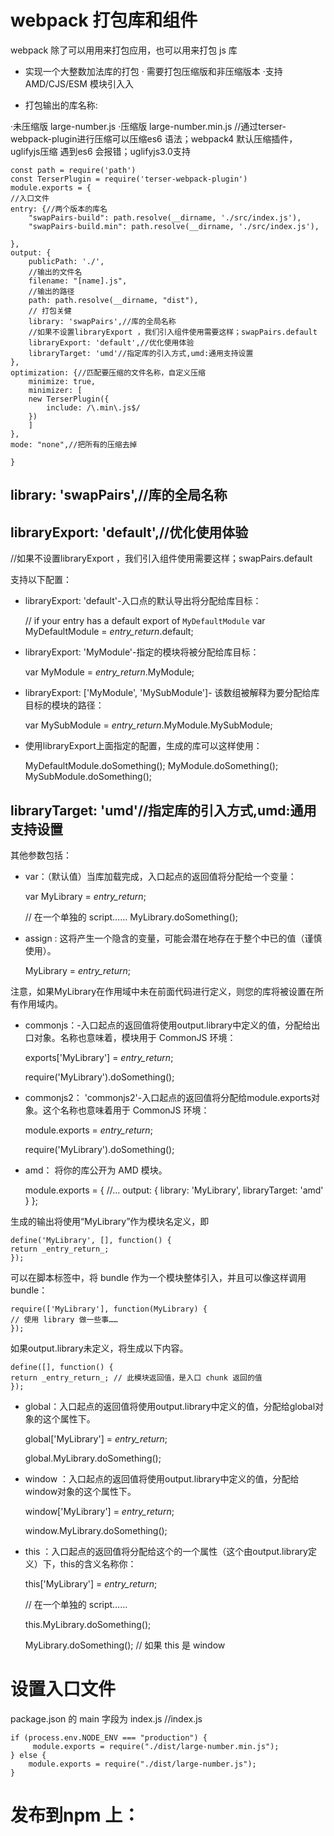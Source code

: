 # webpack 打包库和组件
webpack 除了可以⽤用来打包应用，也可以用来打包 js 库
* 实现⼀个⼤整数加法库的打包
· 需要打包压缩版和⾮压缩版本
 ·⽀持 AMD/CJS/ESM 模块引⼊入

* 打包输出的库名称:
  
·未压缩版 large-number.js 
·压缩版 large-number.min.js //通过terser-webpack-plugin进行压缩可以压缩es6 语法；webpack4 默认压缩插件，uglifyjs压缩 遇到es6 会报错；uglifyjs3.0支持


    const path = require('path')
    const TerserPlugin = require('terser-webpack-plugin')
    module.exports = {
    //入口文件
    entry: {//两个版本的库名
        "swapPairs-build": path.resolve(__dirname, './src/index.js'),
        "swapPairs-build.min": path.resolve(__dirname, './src/index.js'),

    },
    output: {
        publicPath: './',
        //输出的文件名
        filename: "[name].js",
        //输出的路径
        path: path.resolve(__dirname, "dist"),
        // 打包关健
        library: 'swapPairs',//库的全局名称
        //如果不设置libraryExport ，我们引入组件使用需要这样；swapPairs.default
        libraryExport: 'default',//优化使用体验
        libraryTarget: 'umd'//指定库的引入方式,umd:通用支持设置
    },
    optimization: {//匹配要压缩的文件名称，自定义压缩
        minimize: true,
        minimizer: [
        new TerserPlugin({
            include: /\.min\.js$/
        })
        ]
    },
    mode: "none",//把所有的压缩去掉
    
    }
##  library: 'swapPairs',//库的全局名称

##  libraryExport: 'default',//优化使用体验

//如果不设置libraryExport ，我们引入组件使用需要这样；swapPairs.default

支持以下配置：
  
* libraryExport: 'default'-入口点的默认导出将分配给库目标：

    // if your entry has a default export of `MyDefaultModule`
    var MyDefaultModule = _entry_return_.default;

* libraryExport: 'MyModule'-指定的模块将被分配给库目标：

    var MyModule = _entry_return_.MyModule;

* libraryExport: ['MyModule', 'MySubModule']- 该数组被解释为要分配给库目标的模块的路径：

    var MySubModule = _entry_return_.MyModule.MySubModule;

* 使用libraryExport上面指定的配置，生成的库可以这样使用：

    MyDefaultModule.doSomething();
    MyModule.doSomething();
    MySubModule.doSomething();

##  libraryTarget: 'umd'//指定库的引入方式,umd:通用支持设置

其他参数包括：

* var：（默认值）当库加载完成，入口起点的返回值将分配给一个变量：

    var MyLibrary = _entry_return_;

    // 在一个单独的 script……
    MyLibrary.doSomething();

* assign : 这将产生一个隐含的变量，可能会潜在地存在于整个中已的值（谨慎使用）。

    MyLibrary = _entry_return_;

注意，如果MyLibrary在作用域中未在前面代码进行定义，则您的库将被设置在所有作用域内。

* commonjs：-入口起点的返回值将使用output.library中定义的值，分配给出口对象。名称也意味着，模块用于 CommonJS 环境：

    exports['MyLibrary'] = _entry_return_;

    require('MyLibrary').doSomething();

* commonjs2： 'commonjs2'-入口起点的返回值将分配给module.exports对象。这个名称也意味着用于 CommonJS 环境：

    module.exports = _entry_return_;

    require('MyLibrary').doSomething();

* amd： 将你的库公开为 AMD 模块。

    module.exports = {
    //...
        output: {
            library: 'MyLibrary',
            libraryTarget: 'amd'
        }
    };

生成的输出将使用“MyLibrary”作为模块名定义，即

    define('MyLibrary', [], function() {
    return _entry_return_;
    });
可以在脚本标签中，将 bundle 作为一个模块整体引入，并且可以像这样调用 bundle：

    require(['MyLibrary'], function(MyLibrary) {
    // 使用 library 做一些事……
    });

如果output.library未定义，将生成以下内容。

    define([], function() {
    return _entry_return_; // 此模块返回值，是入口 chunk 返回的值
    });

* global：入口起点的返回值将使用output.library中定义的值，分配给global对象的这个属性下。

    global['MyLibrary'] = _entry_return_;

    global.MyLibrary.doSomething();

* window ：入口起点的返回值将使用output.library中定义的值，分配给window对象的这个属性下。

    window['MyLibrary'] = _entry_return_;

    window.MyLibrary.doSomething();

* this ：入口起点的返回值将分配给这个的一个属性（这个由output.library定义）下，this的含义名称你：

    this['MyLibrary'] = _entry_return_;

    // 在一个单独的 script……

    this.MyLibrary.doSomething();

    MyLibrary.doSomething(); // 如果 this 是 window

# 设置⼊口⽂件

package.json 的 main 字段为 index.js
//index.js

    if (process.env.NODE_ENV === "production") {
         module.exports = require("./dist/large-number.min.js");
    } else {
        module.exports = require("./dist/large-number.js"); 
    }

# 发布到npm 上：

